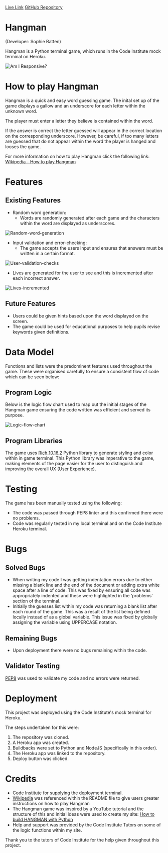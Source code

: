 [Live Link](https://hangman-game-python3.herokuapp.com/)
[GitHub Repository](https://github.com/sophiebatten123/Hangman)

# Hangman 

(Developer: Sophie Batten)

Hangman is a Python terminal game, which runs in the Code Institute mock terminal on Heroku.

![Am I Responsive?](assets/images/responsive.PNG)

# How to play Hangman

Hangman is a quick and easy word guessing game. The inital set up of the game displays a gallow and an underscore for each letter within the unknown word.

The player must enter a letter they believe is contained within the word. 

If the answer is correct the letter guessed will appear in the correct location on the corresponding underscore. However, be careful, if too many letters are guessed that do not appear within the word the player is hanged and looses the game. 

For more information on how to play Hangman click the following link: [Wikipedia - How to play Hangman](https://en.wikipedia.org/wiki/Hangman_(game))

# Features

## Existing Features

- Random word generation:
    - Words are randomly generated after each game and the characters within the word are displayed as underscores.

![Random-word-generation](assets/images/well-done.PNG)
- Input validation and error-checking:
    - The game accepts the users input and ensures that answers must be written in a certain format.

![User-validation-checks](assets/images/error.PNG)
- Lives are generated for the user to see and this is incremented after each incorrect answer.

![Lives-incremented](assets/images/try-again.PNG)

## Future Features
- Users could be given hints based upon the word displayed on the screen.
- The game could be used for educational purposes to help pupils revise keywords given definitions.

# Data Model

Functions and lists were the predominent features used throughout the game. These were organised carefully to ensure a consistent flow of code which can be seen below:

## Program Logic

Below is the logic flow chart used to map out the initial stages of the Hangman game ensuring the code written was efficient and served its purpose.

![Logic-flow-chart](assets/images/flow-chart.PNG)

## Program Libraries

The game uses [Rich 10.16.2](https://rich.readthedocs.io/en/stable/introduction.html) Python library to generate styling and color within in game terminal.
This Python library was imperative to the game, making elements of the page easier for the user to distinguish and improving the overall UX (User Experience).

# Testing
The game has been manually tested using the following:
- The code was passed through PEP8 linter and this confirmed there were no problems.
- Code was regularly tested in my local terminal and on the Code Institute Heroku terminal.

# Bugs

## Solved Bugs

- When writing my code I was getting indentation errors due to either missing a blank line and the end of the document or adding extra white space after a line of code. This was fixed by ensuring all code was appropriately indented and these were highlighted in the 'problems' section of the terminal.
- Initially the guesses list within my code was returning a blank list after each round of the game. This was a result of the list being defined locally instead of as a global variable. This issue was fixed by globally assigning the variable using UPPERCASE notation.

## Remaining Bugs

- Upon deployment there were no bugs remaining within the code.

## Validator Testing

[PEP8](PEP8online.com) was used to validate my code and no errors were returned.

# Deployment
This project was deployed using the Code Institute's mock terminal for Heroku.

The steps undertaken for this were:
1. The repository was cloned.
2. A Heroku app was created.
3. Buildbacks were set to Python and NodeJS (specifically in this order).
4. The Heroku app was linked to the repository.
5. Deploy button was clicked.

# Credits

- Code Institute for supplying the deployment terminal.
- [Wikipedia](https://en.wikipedia.org/wiki/Hangman_(game)) was referenced within the README file to give users greater instructions on how to play Hangman
- The Hangman game was inspired by a YouTube tutorial and the structure of this and initial ideas were used to create my site: [How to build HANGMAN with Python](https://www.youtube.com/watch?v=m4nEnsavl6w)
- Help and support was provided by the Code Institute Tutors on some of the logic functions within my site.

Thank you to the tutors of Code Institute for the help given throughout this project.
